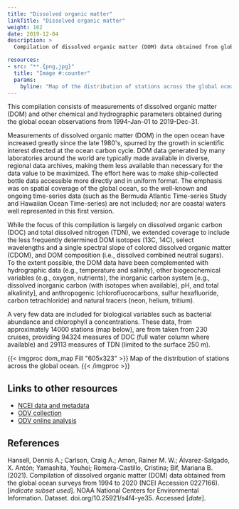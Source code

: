 ```yaml
---
title: "Dissolved organic matter"
linkTitle: "Dissolved organic matter"
weight: 162
date: 2019-12-04
description: >
  Compilation of dissolved organic matter (DOM) data obtained from global ocean observations from 1994 to 2020

resources:
- src: "**.{png,jpg}"
  title: "Image #:counter"
  params:
    byline: "Map of the distribution of stations across the global ocean. Source: ODV."
---
```


This compilation consists of measurements of dissolved organic matter (DOM) and other chemical and hydrographic parameters obtained during the global ocean observations from 1994-Jan-01 to 2019-Dec-31.

Measurements of dissolved organic matter (DOM) in the open ocean have increased greatly since the late 1980's, spurred by the growth in scientific interest directed at the ocean carbon cycle. DOM data generated by many laboratories around the world are typically made available in diverse, regional data archives, making them less available than necessary for the data value to be maximized. The effort here was to make ship-collected bottle data accessible more directly and in uniform format. The emphasis was on spatial coverage of the global ocean, so the well-known and ongoing time-series data (such as the Bermuda Atlantic Time-series Study and Hawaiian Ocean Time-series) are not included; nor are coastal waters well represented in this first version.

While the focus of this compilation is largely on dissolved organic carbon (DOC) and total dissolved nitrogen (TDN), we extended coverage to include the less frequently determined DOM isotopes (13C, 14C), select wavelengths and a single spectral slope of colored dissolved organic matter (CDOM), and DOM composition (i.e., dissolved combined neutral sugars). To the extent possible, the DOM data have been complemented with hydrographic data (e.g., temperature and salinity), other biogeochemical variables (e.g., oxygen, nutrients), the inorganic carbon system [e.g., dissolved inorganic carbon (with isotopes when available), pH, and total alkalinity], and anthropogenic (chlorofluorocarbons, sulfur hexafluoride, carbon tetrachloride) and natural tracers (neon, helium, tritium).

A very few data are included for biological variables such as bacterial abundance and chlorophyll a concentrations. These data, from approximately 14000 stations (map below), are from taken from 230 cruises, providing 94324 measures of DOC (full water column where available) and 29113 measures of TDN (limited to the surface 250 m).

{{< imgproc dom_map Fill "605x323" >}}
Map of the distribution of stations across the global ocean.
{{< /imgproc >}}

## Links to other resources

- <a href="https://www.ncei.noaa.gov/access/metadata/landing-page/bin/iso?id=gov.noaa.nodc:0227166" target="_blank">
	NCEI data and metadata
	</a>

- <a href="https://odv.awi.de/data/ocean/dom-compilation-hansell-et-al-2021/" target="_blank">
	ODV collection
	</a>
	
- <a href="https://explore.webodv.awi.de/ocean/biogeochemistry/dom/hansell-etal-2021/" target="_blank">
	ODV online analysis
	</a>

## References
Hansell, Dennis A.; Carlson, Craig A.; Amon, Rainer M. W.; Álvarez-Salgado, X. Antón; Yamashita, Youhei; Romera-Castillo, Cristina; Bif, Mariana B. (2021). Compilation of dissolved organic matter (DOM) data obtained from the global ocean surveys from 1994 to 2020 (NCEI Accession 0227166). [*indicate subset used*]. NOAA National Centers for Environmental Information. Dataset. doi.org/10.25921/s4f4-ye35. Accessed [*date*].
